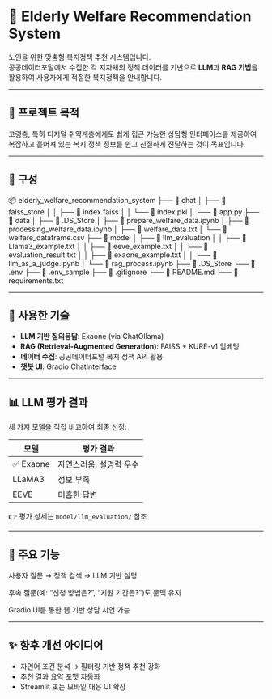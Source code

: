 # 🧓 Elderly Welfare Recommendation System

노인을 위한 맞춤형 복지정책 추천 시스템입니다.  
공공데이터포털에서 수집한 각 지자체의 정책 데이터를 기반으로 **LLM**과 **RAG 기법**을 활용하여 사용자에게 적절한 복지정책을 안내합니다.

---

## 📌 프로젝트 목적

고령층, 특히 디지털 취약계층에게도 쉽게 접근 가능한 상담형 인터페이스를 제공하여  
복잡하고 흩어져 있는 복지 정책 정보를 쉽고 친절하게 전달하는 것이 목표입니다.

---

## 🔧 구성

📦 elderly_welfare_recommendation_system
├── 📂 chat
│   ├── 📂 faiss_store
│   │   ├── 📜 index.faiss
│   │   └── 📜 index.pkl
│   └── 📜 app.py
├── 📂 data
│   ├── 📜 .DS_Store
│   ├── 📜 prepare_welfare_data.ipynb
│   ├── 📜 processing_welfare_data.ipynb
│   ├── 📜 welfare_data.txt
│   └── 📜 welfare_dataframe.csv
├── 📂 model
│   ├── 📂 llm_evaluation
│   │   ├── 📜 Llama3_example.txt
│   │   ├── 📜 eeve_example.txt
│   │   ├── 📜 evaluation_result.txt
│   │   ├── 📜 exaone_example.txt
│   │   └── 📜 llm_as_a_judge.ipynb
│   └── 📜 rag_process.ipynb
├── 📜 .DS_Store
├── 📜 .env
├── 📜 .env_sample
├── 📜 .gitignore
├── 📜 README.md
└── 📜 requirements.txt

---

## 🧠 사용한 기술

- **LLM 기반 질의응답**: Exaone (via ChatOllama)
- **RAG (Retrieval-Augmented Generation)**: FAISS + KURE-v1 임베딩
- **데이터 수집**: 공공데이터포털 복지 정책 API 활용
- **챗봇 UI**: Gradio ChatInterface

---

## 📊 LLM 평가 결과

세 가지 모델을 직접 비교하여 최종 선정:

| 모델        | 평가 결과 |
|-------------|------------|
| ✅ Exaone    | 자연스러움, 설명력 우수 |
| LLaMA3      | 정보 부족 |
| EEVE        | 미흡한 답변 |

👉 평가 상세는 `model/llm_evaluation/` 참조

---

## 📎 주요 기능

사용자 질문 → 정책 검색 → LLM 기반 설명

후속 질문(예: “신청 방법은?”, “지원 기간은?”)도 문맥 유지

Gradio UI를 통한 웹 기반 상담 시연 가능

---

## ✨ 향후 개선 아이디어

- 자연어 조건 분석 → 필터링 기반 정책 추천 강화
- 추천 결과 요약 포맷 자동화
- Streamlit 또는 모바일 대응 UI 확장